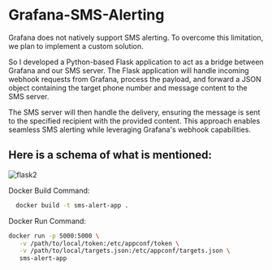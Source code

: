 # Grafana-SMS-Alerting
Grafana does not natively support SMS alerting. To overcome this limitation, we plan to implement a custom solution.

So I  developed a Python-based Flask application to act as a bridge between Grafana and our SMS server. The Flask application will handle incoming webhook requests from Grafana, process the payload, and forward a JSON object containing the target phone number and message content to the SMS server.

The SMS server will then handle the delivery, ensuring the message is sent to the specified recipient with the provided content. This approach enables seamless SMS alerting while leveraging Grafana's webhook capabilities.

## Here is a schema of what is mentioned:

![flask2](https://github.com/user-attachments/assets/29a9a46d-264a-4e44-b6e0-239bcac80e39)


Docker Build Command:
```bash
  docker build -t sms-alert-app .
```
Docker Run Command:
 ```bash
docker run -p 5000:5000 \
    -v /path/to/local/token:/etc/appconf/token \
    -v /path/to/local/targets.json:/etc/appconf/targets.json \
    sms-alert-app
 ```
